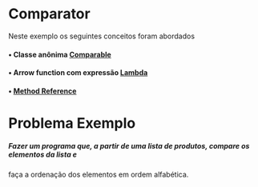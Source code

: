 # Comparator 

Neste exemplo os seguintes conceitos foram abordados

#### • Classe anônima [Comparable](https://docs.oracle.com/javase/8/docs/api/java/lang/Comparable.html)
#### • Arrow function com expressão [Lambda](https://docs.oracle.com/javase/tutorial/java/javaOO/lambdaexpressions.html)
#### • [Method Reference](https://docs.oracle.com/javase/tutorial/java/javaOO/methodreferences.html)

# Problema Exemplo

##### Fazer um programa que, a partir de uma lista de produtos, compare os elementos da lista e 
faça a ordenação dos elementos em ordem alfabética.
